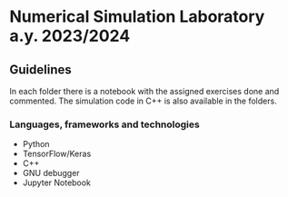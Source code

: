 # Numerical Simulation Laboratory a.y. 2023/2024
## Guidelines 

In each folder there is a notebook with the assigned exercises done and commented. The simulation code in C++ is also available in the folders. 

### Languages, frameworks and technologies
+ Python
+ TensorFlow/Keras
+ C++
+ GNU debugger
+ Jupyter Notebook
